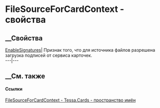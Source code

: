 # FileSourceForCardContext - свойства
##  __Свойства
[EnableSignatures](P_Tessa_Cards_FileSourceForCardContext_EnableSignatures.htm)|
Признак того, что для источника файлов разрешена загрузка подписей от сервиса
карточек.  
---|---  
## __См. также
#### Ссылки
[FileSourceForCardContext - ](T_Tessa_Cards_FileSourceForCardContext.htm)
[Tessa.Cards - пространство имён](N_Tessa_Cards.htm)
